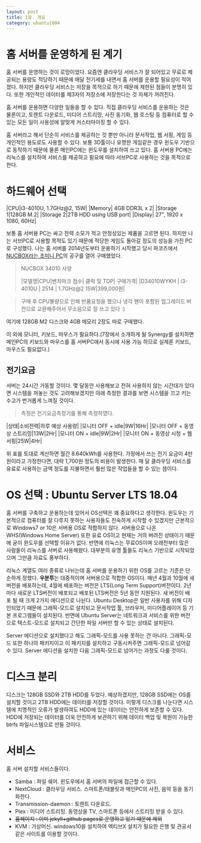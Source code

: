```yaml
---
layout: post
title: 1장. 개요
category: ubuntu1804
---
```


# 홈 서버를 운영하게 된 계기

홈 서버를 운영하는 것이 로망이었다. 요즘엔 클라우딩 서비스가 잘 되어있고 무료로 제공되는 용량도 적당하기 때문에 매달 전기세를 내면서 홈 서버를 운용할 필요성이 적어졌다. 하지만 클라우딩 서비스는 저장을 목적으로 하기 때문에 제한된 점들이 분명히 있다. 또한 개인적인 데이터를 제3자의 저장소에 저장한다는 것 자체가 꺼려진다.

홈 서버를 운용하면 다양한 일들을 할 수 있다. 직접 클라우딩 서비스를 운용하는 것은 물론이고, 토렌트 다운로드, 미디어 스트리밍, 사진 동기화, 웹 호스팅 등 컴퓨터로 할 수 있는 모든 일이  사용성에 알맞게 커스터마이징 할 수 있다. 

홈 서버라고 해서 단순히 서비스를 제공하는 것 뿐만 아니라 문서작업, 웹 서핑, 게임 등 개인적인 용도로도 사용할 수 있다. 보통 3D툴이나 유명한 게임같은 경우 윈도우 기반으로 동작하기 때문에 물론 메인PC에는 윈도우를 설치하여 쓰고 있다. 홈 서버용 PC에는 리눅스를 설치하여 서비스를 제공하고 필요에 따라 서브PC로 사용하는 것을 목적으로 한다.

# 하드웨어 선택

|CPU|i3-4010U, 1.7GHz@2, 15W|
|Memory| 4GB DDR3L x 2|
|Storage 1|128GB M.2|
|Storage 2|2TB HDD using USB port|
|Display| 27", 1920 x 1080, 60Hz|

보통 홈 서버용 PC는 싸고 전력 소모가 적고 안정성있는 제품을 고르면 된다. 하지만 나는 서브PC로 사용할 목적도 있기 때문에 적당한 게임도 돌아갈 정도의 성능을 가진 PC로 구성했다. 나는 홈 서버를 2014년도부터 운용하기 시작했고 당시 파코즈에서 [NUCBOX라는 초미니 PC](http://www.parkoz.com/zboard/view.php?id=notices&no=1196)의 공구를 열어 구매했었다.

>NUCBOX 34010 사양
>
>|모델명|CPU|벤치마크 점수| 클럭 및 TDP| 구매가격|
>|D34010WYKH | i3-4010U | 2514 | 1.7GHz@2 15W|399,000원|

> 구매 후 CPU불량으로 인해 반품요청을 했으나 냉각 팬이 포함된 업그레이드 버전으로 교환해주어서 무소음으로 잘 쓰고 있다 :)

여기에 128GB M2 디스크와 4GB 메모리 2장도 따로 구매했다.

이 외에 모니터, 키보드, 마우스가 필요하다.(7장에서 소개하게 될 Synergy를 설치하면 메인PC의 키보드와 마우스를 홈 서버PC에서 동시에 사용 가능 하므로 실제론 키보드, 마우스도 필요없다.)

## 전기요금

서버는 24시간 가동할 것이다. 몇 달동안 사용해보고 전혀 사용하지 않는 시간대가 있다면 시스템을 꺼놓는 것도 고려해보겠지만 아래 측정한 결과를 보면 시스템을 끄고 키는 수고가 번거롭게 느껴질 것이다.

> 측정은 전기요금측정기를 통해 측정하였다.


|상태|소비전력|하루 예상 사용량|
|모니터 OFF + idle|9W|16Hr|
|모니터 OFF + 동영상 스트리밍|13W|2Hr|
|모니터 ON + idle|9W|2Hr|
|모니터 ON + 동영상 시청 + 웹 서핑|25W|4Hr|

위 표를 토대로 계산하면 월간 8.640kWh를 사용한다. 가정에서 쓰는 전기 요금이 4만원이라고 가정한다면, 대략 1,700원 정도의 비용이 발생한다. 매 달 클라우딩 서비스를 유료로 사용하는 금액 정도를 지불하면서 훨씬 많은 작업들을 할 수 있는 셈이다.

# OS 선택 : Ubuntu Server LTS 18.04
홈 서버를 구축하고 운용하는데 있어서 OS선택은 꽤 중요하다고 생각한다. 윈도우는 기본적으로 컴퓨터를 잘 다루지 못하는 사용자들도 친숙하게 시작할 수 있겠지만 근본적으로 Windows7 or 10은 서버용 OS로 적합하지 않다. 서버용으로 나온 WHS(Windows Home Server) 또한 유료 OS이고 현재는 거의 버려진 상태이기 때문에 굳이 윈도우를 선택할 이유가 없다. 반면에 리눅스는 무료OS이며 오래전부터 많은 사람들이 리눅스를 서버로 사용해왔다. 대부분의 유명 툴들도 리눅스 기반으로 시작되었으며 그만큼 자료도 풍부하다.

리눅스 계열도 여러 종류로 나뉘는데 홈 서버를 운용하기 위한 OS를 고르는 기준은 단순하게 정했다. **우분투**는 대중적이며 서버용으로 적합한 OS이다. 매년 4월과 10월에 새 버전을 배포하는데, 4월에 배포하는 버전은 LTS(Long Term Support)버전이다. 2년 마다 새로운 LTS버전이 배포되고 배포된 LTS버전은 5년 동안 지원된다. 새 버전이 배포 될 때 크게 2가지 에디션으로 나뉜다. Ubuntu Desktop은 일반 사용자를 위해 디자인되었기 때문에 그래픽-모드로 설치되고 문서작업 툴, 브라우저, 미디어플레이어 등 기본 프로그램들이 설치된다. 반면에 Ubuntu Server는 네트워크과 서비스를 위한 버전으로 텍스트-모드로 설치되고 간단한 파일 서버만 할 수 있는 상태로 설치된다.

Server 에디션으로 설치했다고 해도 그래픽-모드를 사용 못하는 건 아니다. 그래픽-모드 또한 하나의 패키지이고 이 패키지를 설치하고 구동시켜주면 그래픽-모드로 넘어갈 수 있다. Server 에디션을 설치한 다음 그래픽-모드로 넘어가는 과정도 다룰 것이다.

# 디스크 분리
디스크는 128GB SSD와 2TB HDD를 두었다. 예상하겠지만, 128GB SSD에는 OS를 설치할 것이고 2TB HDD에는 데이터를 저장할 것이다. 이렇게 디스크를 나눈다면 시스템에 치명적인 오류가 발생하여도 HDD에 있는 데이터는 안전하게 보존할 수 있다. HDD에 저장되는 데이터를 더욱 안전하게 보관하기 위해 데이터 백업 및 복원이 가능한 btrfs 파일시스템으로 만들 것이다.

# 서비스
홈 서버 설치할 서비스들이다.

- Samba : 파일 쉐어. 윈도우에서 홈 서버의 파일에 접근할 수 있다.
- NextCloud : 클라우딩 서비스. 스마트폰/태블릿과 메인PC의 사진, 음악 등을 동기화한다.
- Transmission-daemon : 토렌트 다운로드.
- Plex : 미디어 스트리밍. 동영상을 TV, 스마트폰 등에서 스트리밍 받을 수 있다.
- ~~홈페이지 : 이미 jekyll+github pages로 운영하고 있기 때문에 제외~~
- KVM : 가상머신. windows10을 설치하여 엑티브X 설치가 필요한 은행 및 관공서 같은 사이트를 이용할 것이다.
